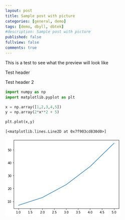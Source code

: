 ```yaml
---
layout: post
title: Sample post with picture
categories: [general, demo]
tags: [demo, dbyll, dbtek]
#description: Sample post with picture
published: false
fullview: false
comments: true
---
```


This is a test to see what the preview will look like

Test header

Test header 2

```python
import numpy as np
import matplotlib.pyplot as plt
```


```python
x = np.array([1,2,3,4,5])
y = np.array(2*x**2 + 5)
```


```python
plt.plot(x,y)
```




    [<matplotlib.lines.Line2D at 0x7f903cd830d0>]




    
![png](/images/2020-12-05-test_files/2020-12-05-test_2_1.png)
    

